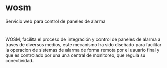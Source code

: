 # wosm
Servicio web para control de paneles de alarma
#
#
WOSM, facilita el proceso de integración y control de paneles de alarma a traves de diversos medios, este mecanismo ha sido
diseñado para facilitar la operacion de sistemas de alarma de forma remota por el usuario final y que es controlado por una 
una central de monitoreo, que regula su conectividad.

